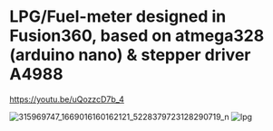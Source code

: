 # LPG/Fuel-meter designed in Fusion360, based on atmega328 (arduino nano) & stepper driver A4988
https://youtu.be/uQozzcD7b_4



![315969747_1669016160162121_5228379723128290719_n](https://user-images.githubusercontent.com/11437878/221386748-c6f3cdb2-c345-49eb-b5b8-27f0215a17f7.jpg)
![lpg](https://user-images.githubusercontent.com/11437878/221386751-3c808936-332a-41f6-9834-94a45e186f5c.png)
